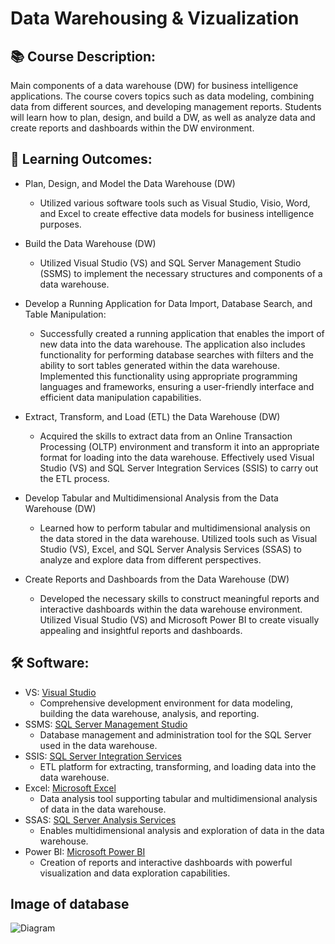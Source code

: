 # Data Warehousing & Vizualization

## 📚 Course Description:
Main components of a data warehouse (DW) for business intelligence applications. The course covers topics such as data modeling, combining data from different sources, and developing management reports. Students will learn how to plan, design, and build a DW, as well as analyze data and create reports and dashboards within the DW environment.

## 🎯 Learning Outcomes:
- Plan, Design, and Model the Data Warehouse (DW)
  - Utilized various software tools such as Visual Studio, Visio, Word, and Excel to create effective data models for business intelligence purposes.

- Build the Data Warehouse (DW)
  - Utilized Visual Studio (VS) and SQL Server Management Studio (SSMS) to implement the necessary structures and components of a data warehouse.

- Develop a Running Application for Data Import, Database Search, and Table Manipulation:
  - Successfully created a running application that enables the import of new data into the data warehouse. The application also includes functionality for performing database searches with filters and the ability to sort tables generated within the data warehouse. Implemented this functionality using appropriate programming languages and frameworks, ensuring a user-friendly interface and efficient data manipulation capabilities.

- Extract, Transform, and Load (ETL) the Data Warehouse (DW)
  - Acquired the skills to extract data from an Online Transaction Processing (OLTP) environment and transform it into an appropriate format for loading into the data warehouse. Effectively used Visual Studio (VS) and SQL Server Integration Services (SSIS) to carry out the ETL process.

- Develop Tabular and Multidimensional Analysis from the Data Warehouse (DW)
  - Learned how to perform tabular and multidimensional analysis on the data stored in the data warehouse. Utilized tools such as Visual Studio (VS), Excel, and SQL Server Analysis Services (SSAS) to analyze and explore data from different perspectives.

- Create Reports and Dashboards from the Data Warehouse (DW)
  - Developed the necessary skills to construct meaningful reports and interactive dashboards within the data warehouse environment. Utilized Visual Studio (VS) and Microsoft Power BI to create visually appealing and insightful reports and dashboards.

## 🛠 Software:
- VS: [Visual Studio](https://visualstudio.microsoft.com/)
  - Comprehensive development environment for data modeling, building the data warehouse, analysis, and reporting.
- SSMS: [SQL Server Management Studio](https://learn.microsoft.com/en-us/sql/ssms/download-sql-server-management-studio-ssms?view=sql-server-ver16)
  - Database management and administration tool for the SQL Server used in the data warehouse.
- SSIS: [SQL Server Integration Services](https://learn.microsoft.com/en-us/sql/integration-services/sql-server-integration-services?view=sql-server-ver16)
  - ETL platform for extracting, transforming, and loading data into the data warehouse.
- Excel: [Microsoft Excel](https://www.microsoft.com/en-us/microsoft-365/excel)
  - Data analysis tool supporting tabular and multidimensional analysis of data in the data warehouse.
- SSAS: [SQL Server Analysis Services](https://learn.microsoft.com/en-us/analysis-services/ssas-overview?view=asallproducts-allversions)
  - Enables multidimensional analysis and exploration of data in the data warehouse.
- Power BI: [Microsoft Power BI](https://powerbi.microsoft.com/en-us/)
  - Creation of reports and interactive dashboards with powerful visualization and data exploration capabilities.
  
## Image of database 
![Diagram](https://github.com/user-attachments/assets/0deba323-d90d-483f-adb7-e68b041b4ff7)
